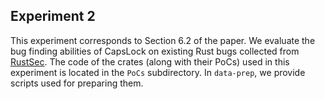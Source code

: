 ## Experiment 2

This experiment corresponds to Section 6.2 of the paper. We
evaluate the bug finding abilities of CapsLock on existing Rust bugs collected from
[RustSec](https://rustsec.org/).
The code of the crates (along with their PoCs)
used in this experiment is located in the `PoCs` subdirectory.
In `data-prep`, we provide scripts used for preparing them.
